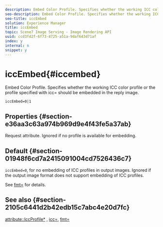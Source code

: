 ```yaml
---
description: Embed Color Profile. Specifies whether the working ICC color profile or the profile specified with icc= should be embedded in the reply image.
seo-description: Embed Color Profile. Specifies whether the working ICC color profile or the profile specified with icc= should be embedded in the reply image.
seo-title: iccEmbed
solution: Experience Manager
title: iccEmbed
topic: Scene7 Image Serving - Image Rendering API
uuid: ccd3fd2f-6f73-4725-a51a-9daf643d71af
index: y
internal: n
snippet: y
---
```


# iccEmbed{#iccembed}

Embed Color Profile. Specifies whether the working ICC color profile or the profile specified with icc= should be embedded in the reply image.

 `iccEmbed=0|1`

## Properties {#section-e36aa3c63a974b969d9e4f43fe5a37ab}

Request attribute. Ignored if no profile is available for embedding.

## Default {#section-01948f6cd7a2415091004cd7526436c7}

`iccEmbed=0`, for no embedding of ICC profiles in output images. Ignored if the output image format does not support embedding of ICC profiles.

See [fmt=](../../../../../is-api/http-ref/image-serving-api-ref/c-http-protocol-reference/c-command-reference/r-is-http-fmt.md#reference-cdf10043423b45ba9fe15157fb3ae37a) for details.

## See also {#section-2105c6441d2b42edb15c7abc4e20d7fc}

[attribute::IccProfile*](../../../../../is-api/image-catalog/image-serving-api-ref/c-image-catalog-reference/c-icc-profile-map-reference/c-icc-profile-map-reference.md#concept-57b9148ce55249cd825cb7ee19ed057c) , [icc=](../../../../../is-api/http-ref/image-serving-api-ref/c-http-protocol-reference/c-command-reference/r-icc.md#reference-182b5679e21e4df3b4d330535a5a7517), [fmt=](../../../../../is-api/http-ref/image-serving-api-ref/c-http-protocol-reference/c-command-reference/r-is-http-fmt.md#reference-cdf10043423b45ba9fe15157fb3ae37a) 
